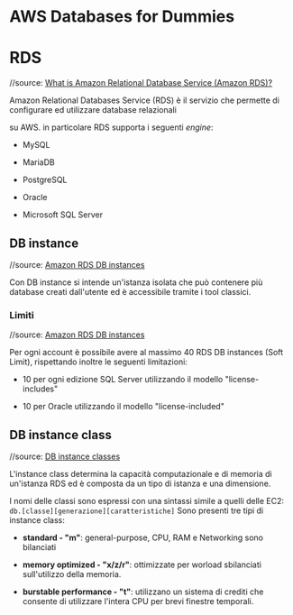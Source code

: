 # AWS Databases for Dummies

# RDS

//source: [What is Amazon Relational Database Service (Amazon RDS)?](https://docs.aws.amazon.com/AmazonRDS/latest/UserGuide/Welcome.html)

Amazon Relational Databases Service (RDS) è il servizio che permette di configurare ed utilizzare database relazionali 

su AWS. in particolare RDS supporta i seguenti *engine*:

- MySQL

- MariaDB

- PostgreSQL

- Oracle

- Microsoft SQL Server

## DB instance

//source: [Amazon RDS DB instances](https://docs.aws.amazon.com/AmazonRDS/latest/UserGuide/Overview.DBInstance.html)

Con DB instance si intende un'istanza isolata che può contenere più database creati dall'utente ed è accessibile tramite i tool classici.

### Limiti

//source: [Amazon RDS DB instances](https://docs.aws.amazon.com/AmazonRDS/latest/UserGuide/Overview.DBInstance.html)

Per ogni account è possibile avere al massimo 40 RDS DB instances (Soft Limit), rispettando inoltre le seguenti limitazioni:

- 10 per ogni edizione SQL Server utilizzando il modello "license-includes"

- 10 per Oracle utilizzando il modello "license-included"

## DB instance class

//source: [DB instance classes](https://docs.aws.amazon.com/AmazonRDS/latest/UserGuide/Concepts.DBInstanceClass.html)

L'instance class determina la capacità computazionale e di memoria di un'istanza RDS ed è composta da un tipo di istanza e una dimensione.

I nomi delle classi sono espressi con una sintassi simile a quelli delle EC2: `db.[classe][generazione][caratteristiche]`
Sono presenti tre tipi di instance class:

- **standard - "m"**: general-purpose, CPU, RAM e Networking sono bilanciati

- **memory optimized - "x/z/r"**: ottimizzate per worload sbilanciati sull'utilizzo della memoria.

- **burstable performance - "t"**: utilizzano un sistema di crediti che consente di utilizzare l'intera CPU per brevi finestre temporali.
